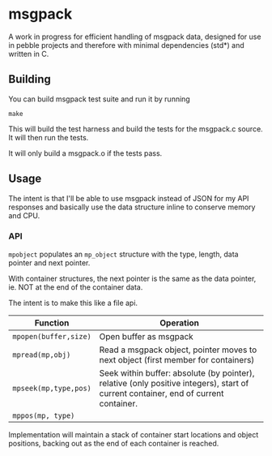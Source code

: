# msgpack

A work in progress for efficient handling of msgpack data, designed for use in pebble projects and therefore with minimal dependencies (std*) and written in C.

## Building

You can build msgpack test suite and run it by running

``` make ```

This will build the test harness and build the tests for the msgpack.c source.  It will then run the tests.

It will only build a msgpack.o if the tests pass.

## Usage

The intent is that I'll be able to use msgpack instead of JSON for my API responses and basically use the data structure inline to conserve memory and CPU.

### API

`mpobject` populates an `mp_object` structure with the type, length, data pointer and next pointer.

With container structures, the next pointer is the same as the data pointer, ie. NOT at the end of the container data.

The intent is to make this like a file api.

| Function              | Operation                                |
| --------------------- | ---------------------------------------- |
| `mpopen(buffer,size)` | Open buffer as msgpack                   |
| `mpread(mp,obj)`      | Read a msgpack object, pointer moves to next object (first member for containers) |
| `mpseek(mp,type,pos)` | Seek within buffer: absolute (by pointer), relative (only positive integers), start of current container, end of current container. |
| `mppos(mp, type)`     |                                          |

Implementation will maintain a stack of container start locations and object positions, backing out as the end of each container is reached.


